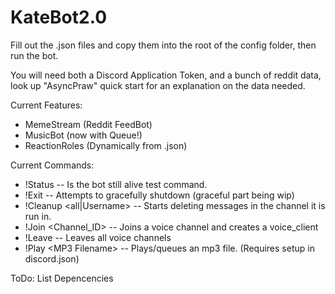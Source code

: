 # KateBot2.0

Fill out the .json files and copy them into the root of the config folder, then run the bot.

You will need both a Discord Application Token, and a bunch of reddit data, look up "AsyncPraw" quick start for an explanation on the data needed.


Current Features:
- MemeStream (Reddit FeedBot)
- MusicBot (now with Queue!)
- ReactionRoles (Dynamically from .json)

Current Commands:
- !Status -- Is the bot still alive test command.
- !Exit -- Attempts to gracefully shutdown (graceful part being wip)
- !Cleanup \<all|Username> -- Starts deleting messages in the channel it is run in.
- !Join \<Channel_ID> -- Joins a voice channel and creates a voice_client
- !Leave -- Leaves all voice channels
- !Play \<MP3 Filename> -- Plays/queues an mp3 file. (Requires setup in discord.json) 

ToDo: List Depencencies
